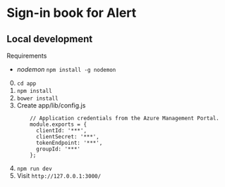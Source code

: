 # Sign-in book for Alert




## Local development

Requirements
- *nodemon* `npm install -g nodemon`

0. `cd app`
1. `npm install`
2. `bower install`
3. Create app/lib/config.js
	```
		// Application credentials from the Azure Management Portal.
		module.exports = {
		  clientId: '***',
		  clientSecret: '***',
		  tokenEndpoint: '***',
		  groupId: '***'
		};

	```
4. `npm run dev`
5. Visit `http://127.0.0.1:3000/`
